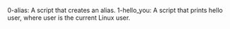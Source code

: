 0-alias: A script that creates an alias.
1-hello_you: A script that prints hello user, where user is the current Linux user.
